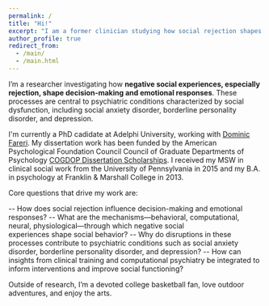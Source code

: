 ```yaml
---
permalink: /
title: "Hi!"
excerpt: "I am a former clinician studying how social rejection shapes decision-making and affective responses."
author_profile: true
redirect_from:
  - /main/
  - /main.html
---
```


I’m a researcher investigating how **negative social experiences, especially rejection, shape decision-making and emotional responses**. These processes are central to psychiatric conditions characterized by social dysfunction, including social anxiety disorder, borderline personality disorder, and depression.  

I'm currently a PhD cadidate at Adelphi University, working with [Dominic Fareri](https://home.adelphi.edu/~farerilab/). My dissertation work has been funded by the American Psychological Foundation Council Council of Graduate Departments of Psychology [COGDOP Dissertation Scholarships](https://ampsychfdn.org/funding/cogdop/). I received my MSW in clinical social work from the University of Pennsylvania in 2015 and my B.A. in psychology at Franklin & Marshall College in 2013.

Core questions that drive my work are:

-- How does social rejection influence decision-making and emotional responses?
-- What are the mechanisms—behavioral, computational, neural, physiological—through which negative social  
   experiences shape social behavior?
-- Why do disruptions in these processes contribute to psychiatric conditions such as social anxiety disorder, 
   borderline personality disorder, and depression?
-- How can insights from clinical training and computational psychiatry be integrated to inform interventions and 
   improve social functioning? 

Outside of research, I’m a devoted college basketball fan, love outdoor adventures, and enjoy the arts.  
